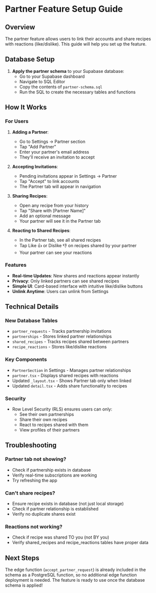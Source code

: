 # Partner Feature Setup Guide

## Overview
The partner feature allows users to link their accounts and share recipes with reactions (like/dislike). This guide will help you set up the feature.

## Database Setup

1. **Apply the partner schema** to your Supabase database:
   - Go to your Supabase dashboard
   - Navigate to SQL Editor
   - Copy the contents of `partner-schema.sql`
   - Run the SQL to create the necessary tables and functions

## How It Works

### For Users

1. **Adding a Partner**:
   - Go to Settings → Partner section
   - Tap "Add Partner"
   - Enter your partner's email address
   - They'll receive an invitation to accept

2. **Accepting Invitations**:
   - Pending invitations appear in Settings → Partner
   - Tap "Accept" to link accounts
   - The Partner tab will appear in navigation

3. **Sharing Recipes**:
   - Open any recipe from your history
   - Tap "Share with [Partner Name]"
   - Add an optional message
   - Your partner will see it in the Partner tab

4. **Reacting to Shared Recipes**:
   - In the Partner tab, see all shared recipes
   - Tap Like 👍 or Dislike 👎 on recipes shared by your partner
   - Your partner can see your reactions

### Features

- **Real-time Updates**: New shares and reactions appear instantly
- **Privacy**: Only linked partners can see shared recipes
- **Simple UI**: Card-based interface with intuitive like/dislike buttons
- **Unlink Anytime**: Users can unlink from Settings

## Technical Details

### New Database Tables
- `partner_requests` - Tracks partnership invitations
- `partnerships` - Stores linked partner relationships  
- `shared_recipes` - Tracks recipes shared between partners
- `recipe_reactions` - Stores like/dislike reactions

### Key Components
- `PartnerSection` in Settings - Manages partner relationships
- `partner.tsx` - Displays shared recipes with reactions
- Updated `_layout.tsx` - Shows Partner tab only when linked
- Updated `detail.tsx` - Adds share functionality to recipes

### Security
- Row Level Security (RLS) ensures users can only:
  - See their own partnerships
  - Share their own recipes
  - React to recipes shared with them
  - View profiles of their partners

## Troubleshooting

### Partner tab not showing?
- Check if partnership exists in database
- Verify real-time subscriptions are working
- Try refreshing the app

### Can't share recipes?
- Ensure recipe exists in database (not just local storage)
- Check if partner relationship is established
- Verify no duplicate shares exist

### Reactions not working?
- Check if recipe was shared TO you (not BY you)
- Verify shared_recipes and recipe_reactions tables have proper data

## Next Steps

The edge function (`accept_partner_request`) is already included in the schema as a PostgreSQL function, so no additional edge function deployment is needed. The feature is ready to use once the database schema is applied!
